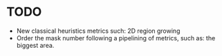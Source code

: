 # TODO

- New classical heuristics metrics such: 2D region growing
- Order the mask number following a pipelining of metrics, such as: the biggest area.